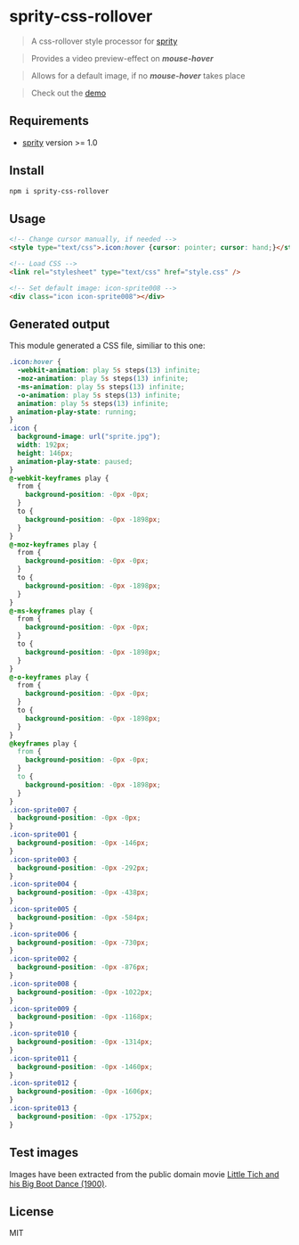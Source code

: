# sprity-css-rollover

> A css-rollover style processor for [sprity](https://npmjs.org/package/sprity)

>Provides a video preview-effect on ***mouse-hover***

> Allows for a default image, if no ***mouse-hover*** takes place

>Check out the [demo](https://xerik.github.io/sprity-css-rollover)

## Requirements

- [sprity](https://npmjs.org/package/sprity) version >= 1.0

## Install

```sh
npm i sprity-css-rollover
```

## Usage

```html
<!-- Change cursor manually, if needed -->
<style type="text/css">.icon:hover {cursor: pointer; cursor: hand;}</style>

<!-- Load CSS -->
<link rel="stylesheet" type="text/css" href="style.css" />

<!-- Set default image: icon-sprite008 -->
<div class="icon icon-sprite008"></div>
```

## Generated output

This module generated a CSS file, similiar to this one:

```css
.icon:hover {
  -webkit-animation: play 5s steps(13) infinite;
  -moz-animation: play 5s steps(13) infinite;
  -ms-animation: play 5s steps(13) infinite;
  -o-animation: play 5s steps(13) infinite;
  animation: play 5s steps(13) infinite;
  animation-play-state: running;
}
.icon {
  background-image: url("sprite.jpg");
  width: 192px;
  height: 146px;
  animation-play-state: paused;
}
@-webkit-keyframes play {
  from {
    background-position: -0px -0px;
  }
  to {
    background-position: -0px -1898px;
  }
}
@-moz-keyframes play {
  from {
    background-position: -0px -0px;
  }
  to {
    background-position: -0px -1898px;
  }
}
@-ms-keyframes play {
  from {
    background-position: -0px -0px;
  }
  to {
    background-position: -0px -1898px;
  }
}
@-o-keyframes play {
  from {
    background-position: -0px -0px;
  }
  to {
    background-position: -0px -1898px;
  }
}
@keyframes play {
  from {
    background-position: -0px -0px;
  }
  to {
    background-position: -0px -1898px;
  }
}
.icon-sprite007 {
  background-position: -0px -0px;
}
.icon-sprite001 {
  background-position: -0px -146px;
}
.icon-sprite003 {
  background-position: -0px -292px;
}
.icon-sprite004 {
  background-position: -0px -438px;
}
.icon-sprite005 {
  background-position: -0px -584px;
}
.icon-sprite006 {
  background-position: -0px -730px;
}
.icon-sprite002 {
  background-position: -0px -876px;
}
.icon-sprite008 {
  background-position: -0px -1022px;
}
.icon-sprite009 {
  background-position: -0px -1168px;
}
.icon-sprite010 {
  background-position: -0px -1314px;
}
.icon-sprite011 {
  background-position: -0px -1460px;
}
.icon-sprite012 {
  background-position: -0px -1606px;
}
.icon-sprite013 {
  background-position: -0px -1752px;
}

```

## Test images

Images have been extracted from the public domain movie [Little Tich and his Big Boot Dance (1900)](http://publicdomainreview.org/collections/little-tich-and-his-big-boot-dance-1900/).

## License

MIT
